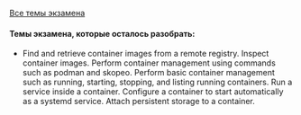 [Все темы экзамена](https://www.redhat.com/en/services/training/ex200-red-hat-certified-system-administrator-rhcsa-exam?section=Objectives)

#### Темы экзамена, которые осталось разобрать:

- Find and retrieve container images from a remote registry. Inspect container images. Perform container management using commands such as podman and skopeo. Perform basic container management such as running, starting, stopping, and listing running containers. Run a service inside a container. Configure a container to start automatically as a systemd service. Attach persistent storage to a container.
